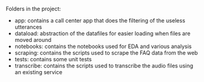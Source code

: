 Folders in the project:

- app: contains a call center app that does the filtering of the useless utterances
- dataload: abstraction of the datafiles for easier loading when files are moved around
- notebooks: contains the notebooks used for EDA and various analysis
- scraping: contains the scripts used to scrape the FAQ data from the web
- tests: contains some unit tests
- transcribe: contains the scripts used to transcribe the audio files using an existing service